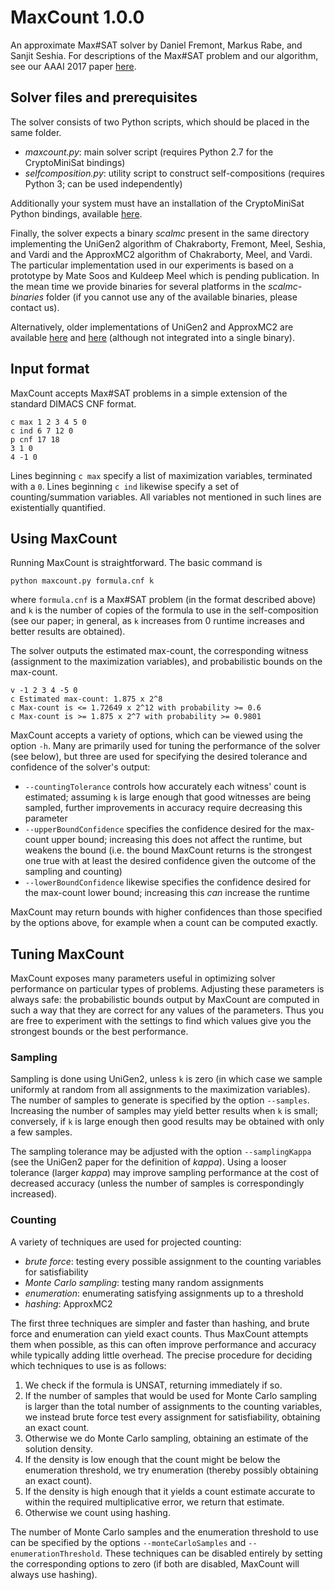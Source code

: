 # MaxCount 1.0.0
An approximate Max#SAT solver by Daniel Fremont, Markus Rabe, and Sanjit Seshia.
For descriptions of the Max#SAT problem and our algorithm, see our AAAI 2017 paper [here](https://www2.eecs.berkeley.edu/Pubs/TechRpts/2016/EECS-2016-169.html).

## Solver files and prerequisites

The solver consists of two Python scripts, which should be placed in the same folder.

* _maxcount.py_: main solver script (requires Python 2.7 for the CryptoMiniSat bindings)
* _selfcomposition.py_: utility script to construct self-compositions (requires Python 3; can be used independently)

Additionally your system must have an installation of the CryptoMiniSat Python bindings, available [here](https://github.com/msoos/cryptominisat/).

Finally, the solver expects a binary _scalmc_ present in the same directory implementing the UniGen2 algorithm of Chakraborty, Fremont, Meel, Seshia, and Vardi and the ApproxMC2 algorithm of Chakraborty, Meel, and Vardi.
The particular implementation used in our experiments is based on a prototype by Mate Soos and Kuldeep Meel which is pending publication.
In the mean time we provide binaries for several platforms in the _scalmc-binaries_ folder (if you cannot use any of the available binaries, please contact us).

Alternatively, older implementations of UniGen2 and ApproxMC2 are available [here](https://bitbucket.org/kuldeepmeel/unigen) and [here](https://bitbucket.org/kuldeepmeel/approxmc) (although not integrated into a single binary).


## Input format

MaxCount accepts Max#SAT problems in a simple extension of the standard DIMACS CNF format.

	c max 1 2 3 4 5 0
	c ind 6 7 12 0
	p cnf 17 18
	3 1 0
	4 -1 0

Lines beginning `c max` specify a list of maximization variables, terminated with a `0`.
Lines beginning `c ind` likewise specify a set of counting/summation variables.
All variables not mentioned in such lines are existentially quantified.

## Using MaxCount

Running MaxCount is straightforward. The basic command is

	python maxcount.py formula.cnf k

where `formula.cnf` is a Max#SAT problem (in the format described above) and `k` is the number of copies of the formula to use in the self-composition (see our paper; in general, as `k` increases from 0 runtime increases and better results are obtained).

The solver outputs the estimated max-count, the corresponding witness (assignment to the maximization variables), and probabilistic bounds on the max-count.

	v -1 2 3 4 -5 0
	c Estimated max-count: 1.875 x 2^8
	c Max-count is <= 1.72649 x 2^12 with probability >= 0.6
	c Max-count is >= 1.875 x 2^7 with probability >= 0.9801

MaxCount accepts a variety of options, which can be viewed using the option `-h`. Many are primarily used for tuning the performance of the solver (see below), but three are used for specifying the desired tolerance and confidence of the solver's output:

* `--countingTolerance` controls how accurately each witness' count is estimated; assuming `k` is large enough that good witnesses are being sampled, further improvements in accuracy require decreasing this parameter
* `--upperBoundConfidence` specifies the confidence desired for the max-count upper bound; increasing this does not affect the runtime, but weakens the bound (i.e. the bound MaxCount returns is the strongest one true with at least the desired confidence given the outcome of the sampling and counting)
* `--lowerBoundConfidence` likewise specifies the confidence desired for the max-count lower bound; increasing this _can_ increase the runtime

MaxCount may return bounds with higher confidences than those specified by the options above, for example when a count can be computed exactly.

## Tuning MaxCount

MaxCount exposes many parameters useful in optimizing solver performance on particular types of problems.
Adjusting these parameters is always safe: the probabilistic bounds output by MaxCount are computed in such a way that they are correct for any values of the parameters.
Thus you are free to experiment with the settings to find which values give you the strongest bounds or the best performance.

### Sampling

Sampling is done using UniGen2, unless `k` is zero (in which case we sample uniformly at random from all assignments to the maximization variables).
The number of samples to generate is specified by the option `--samples`.
Increasing the number of samples may yield better results when `k` is small; conversely, if `k` is large enough then good results may be obtained with only a few samples.

The sampling tolerance may be adjusted with the option `--samplingKappa` (see the UniGen2 paper for the definition of _kappa_).
Using a looser tolerance (larger _kappa_) may improve sampling performance at the cost of decreased accuracy (unless the number of samples is correspondingly increased).

### Counting

A variety of techniques are used for projected counting:

* _brute force_: testing every possible assignment to the counting variables for satisfiability
* _Monte Carlo sampling_: testing many random assignments
* _enumeration_: enumerating satisfying assignments up to a threshold
* _hashing_: ApproxMC2

The first three techniques are simpler and faster than hashing, and brute force and enumeration can yield exact counts.
Thus MaxCount attempts them when possible, as this can often improve performance and accuracy while typically adding little overhead.
The precise procedure for deciding which techniques to use is as follows:

1. We check if the formula is UNSAT, returning immediately if so.
2. If the number of samples that would be used for Monte Carlo sampling is larger than the total number of assignments to the counting variables, we instead brute force test every assignment for satisfiability, obtaining an exact count.
3. Otherwise we do Monte Carlo sampling, obtaining an estimate of the solution density.
4. If the density is low enough that the count might be below the enumeration threshold, we try enumeration (thereby possibly obtaining an exact count).
5. If the density is high enough that it yields a count estimate accurate to within the required multiplicative error, we return that estimate.
6. Otherwise we count using hashing.

The number of Monte Carlo samples and the enumeration threshold to use can be specified by the options `--monteCarloSamples` and `--enumerationThreshold`.
These techniques can be disabled entirely by setting the corresponding options to zero (if both are disabled, MaxCount will always use hashing).